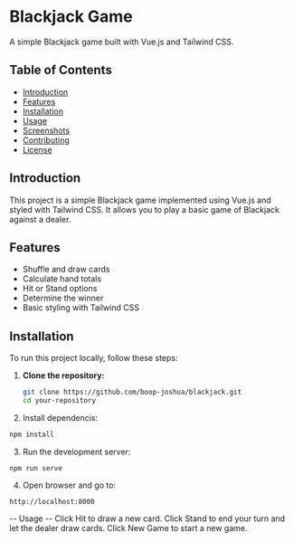 # Blackjack Game

A simple Blackjack game built with Vue.js and Tailwind CSS.

## Table of Contents

- [Introduction](#introduction)
- [Features](#features)
- [Installation](#installation)
- [Usage](#usage)
- [Screenshots](#screenshots)
- [Contributing](#contributing)
- [License](#license)

## Introduction

This project is a simple Blackjack game implemented using Vue.js and styled with Tailwind CSS. It allows you to play a basic game of Blackjack against a dealer.

## Features

- Shuffle and draw cards
- Calculate hand totals
- Hit or Stand options
- Determine the winner
- Basic styling with Tailwind CSS

## Installation

To run this project locally, follow these steps:

1. **Clone the repository:**

   ```sh
   git clone https://github.com/boop-joshua/blackjack.git
   cd your-repository

2. Install dependencis:

```sh
npm install
```

3. Run the development server:

```
npm run serve
```

4. Open browser and go to:

```
http://localhost:8000
```

-- Usage --
Click Hit to draw a new card.
Click Stand to end your turn and let the dealer draw cards.
Click New Game to start a new game.
